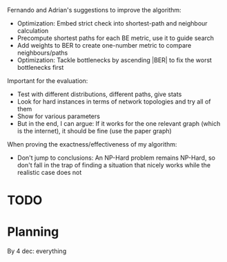 Fernando and Adrian's suggestions to improve the algorithm:

- Optimization: Embed strict check into shortest-path and neighbour calculation
- Precompute shortest paths for each BE metric, use it to guide search
- Add weights to BER to create one-number metric to compare neighbours/paths
- Optimization: Tackle bottlenecks by ascending |BER| to fix the worst bottlenecks first

Important for the evaluation:

- Test with different distributions, different paths, give stats
- Look for hard instances in terms of network topologies and try all of them
- Show for various parameters
- But in the end, I can argue: If it works for the one relevant graph (which is the internet), it should be fine (use the paper graph)

When proving the exactness/effectiveness of my algorithm:

- Don't jump to conclusions: An NP-Hard problem remains NP-Hard, so don't fall in the trap of finding a situation that nicely works while the realistic case does not


# TODO



# Planning

By 4 dec: everything

